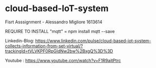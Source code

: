 # cloud-based-IoT-system
Fisrt Asssignment - Alessandro Migliore 1613614


REQUIRE TO INSTALL "mqtt" = npm install mqtt --save

Linkedin-Blog: https://www.linkedin.com/pulse/cloud-based-iot-system-collects-information-from-set-virtual/?trackingId=tVLVKPF0RpGIdNw2bw%2BxgQ%3D%3D



Youtube : https://www.youtube.com/watch?v=F1R9aitPtrc
